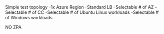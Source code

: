 Simple test topology
-1x Azure Region
-Standard LB
-Selectable # of AZ
-Selectable # of CC
-Selectable # of Ubuntu Linux workloads
-Selectable # of Windows workloads

NO ZPA